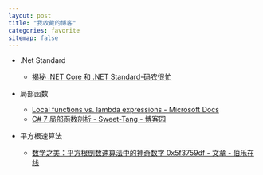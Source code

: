 ```yaml
---
layout: post
title: "我收藏的博客"
categories: favorite
sitemap: false
---
```


- .Net Standard
  - [揭秘 .NET Core 和 .NET Standard-码农很忙](https://www.coderbusy.com/archives/881.html)

- 局部函数
  - [Local functions vs. lambda expressions - Microsoft Docs](https://docs.microsoft.com/en-us/dotnet/csharp/local-functions-vs-lambdas)
  - [C# 7 局部函数剖析 - Sweet-Tang - 博客园](http://www.cnblogs.com/tdfblog/archive/2017/10/10/dissecting-the-local-functions-in-c-7.html )

- 平方根速算法
  - [数学之美：平方根倒数速算法中的神奇数字 0x5f3759df - 文章 - 伯乐在线](http://blog.jobbole.com/105295/?utm_medium=hao.caibaojian.com&utm_source=hao.caibaojian.com)
